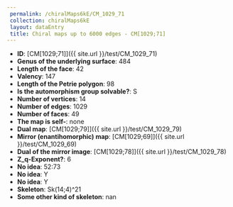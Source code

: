 ```yaml
--- 
 permalink: /chiralMaps6kE/CM_1029_71 
 collection: chiralMaps6kE
 layout: dataEntry
 title: Chiral maps up to 6000 edges - CM[1029;71]
---
```


- **ID**: [CM[1029;71]]({{ site.url }}/test/CM_1029_71)
- **Genus of the underlying surface**: 484
- **Length of the face**: 42
- **Valency**: 147
- **Length of the Petrie polygon**: 98
- **Is the automorphism group solvable?**: S
- **Number of vertices**: 14
- **Number of edges**: 1029
- **Number of faces**: 49
- **The map is self-**: none
- **Dual map**: [CM[1029;79]]({{ site.url }}/test/CM_1029_79)
- **Mirror (enantihomorphic) map**: [CM[1029;69]]({{ site.url }}/test/CM_1029_69)
- **Dual of the mirror image**: [CM[1029;78]]({{ site.url }}/test/CM_1029_78)
- **Z_q-Exponent?**: 6
- **No idea**:  52:73
- **No idea**: Y
- **No idea**: Y
- **Skeleton**: Sk(14;4)^21
- **Some other kind of skeleton**: nan
